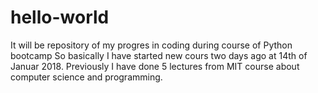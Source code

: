 # hello-world
It will be repository of my progres in coding during course of Python bootcamp
So basically I have started new cours two days ago at 14th of Januar 2018. Previously I have done 5 lectures from MIT course about computer science and programming.
